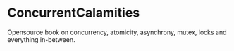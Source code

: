 # ConcurrentCalamities
Opensource book on concurrency, atomicity, asynchrony, mutex, locks and everything in-between.
